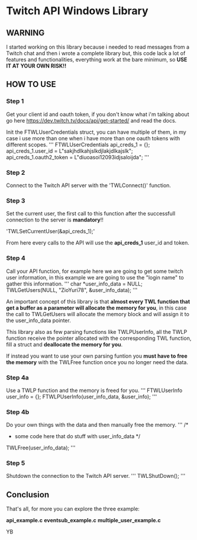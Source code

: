 # Twitch API Windows Library

## WARNING
I started working on this library because i needed to read messages from a Twitch chat and then
i wrote a complete library but, this code lack a lot of features and functionalities,
everything work at the bare minimum, so **USE IT AT YOUR OWN RISK!!**

## HOW TO USE

### Step 1
Get your client id and oauth token, if you don't know what i'm talking about 
go here https://dev.twitch.tv/docs/api/get-started/ and read the docs.

Init the FTWLUserCredentials struct, you can have multiple of them,
in my case i use more than one when i have more than one oauth tokens with different scopes.
'''
FTWLUserCredentials api_creds_1 = {};
api_creds_1.user_id = L"sakjhdlkahjslkdjlakjdlkajslk";
api_creds_1.oauth2_token = L"diuoasoi12093idjsaloijda";
'''

### Step 2
Connect to the Twitch API server with the 'TWLConnect()' function.

### Step 3
Set the current user, the first call to this function after the successfull
connection to the server is **mandatory**!!

'TWLSetCurrentUser(&api_creds_1);'

From here every calls to the API will use the **api_creds_1** user_id and token.

### Step 4
Call your API function, for example here we are going to get some twitch user information,
in this example we are going to use the "login name" to gather this information.
'''
char *user_info_data = NULL;
TWLGetUsers(NULL, "ZioYuri78", &user_info_data);
'''

An important concept of this library is that **almost every TWL function that get a buffer
as a parameter will allocate the memory for you**, in this case the call to TWLGetUsers
will allocate the memory block and will assign it to the user_info_data pointer.

This library also as few parsing functions like TWLPUserInfo, all the TWLP function
receive the pointer allocated with the corresponding TWL function, fill a struct and
**deallocate the memory for you**.

If instead you want to use your own parsing funtion you **must have to free the memory**
with the TWLFree function once you no longer need the data. 

### Step 4a
Use a TWLP function and the memory is freed for you.
'''
FTWLUserInfo user_info = {};
FTWLPUserInfo(user_info_data, &user_info);
'''

### Step 4b
Do your own things with the data and then manually free the memory.
'''
/* 
 * some code here that do stuff with user_info_data
 */

TWLFree(user_info_data);
'''

### Step 5
Shutdown the connection to the Twitch API server.
'''
TWLShutDown();
'''

## Conclusion
That's all, for more you can explore the three example:

**api_example.c**
**eventsub_example.c**
**multiple_user_example.c**

YB

    

